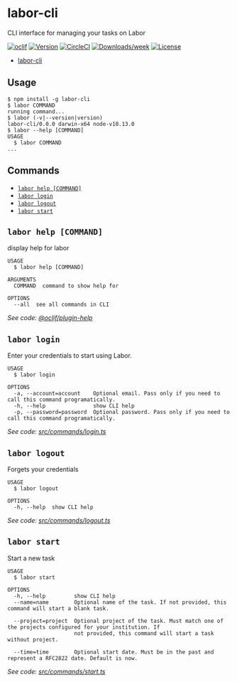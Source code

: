 # labor-cli

CLI interface for managing your tasks on Labor

[![oclif](https://img.shields.io/badge/cli-oclif-brightgreen.svg)](https://oclif.io)
[![Version](https://img.shields.io/npm/v/labor-cli.svg)](https://npmjs.org/package/labor-cli)
[![CircleCI](https://circleci.com/gh/Yurickh/labor-cli/tree/master.svg?style=shield)](https://circleci.com/gh/Yurickh/labor-cli/tree/master)
[![Downloads/week](https://img.shields.io/npm/dw/labor-cli.svg)](https://npmjs.org/package/labor-cli)
[![License](https://img.shields.io/npm/l/labor-cli.svg)](https://github.com/Yurickh/labor-cli/blob/master/package.json)

<!-- toc -->
* [labor-cli](#labor-cli)
<!-- tocstop -->

## Usage

<!-- usage -->
```sh-session
$ npm install -g labor-cli
$ labor COMMAND
running command...
$ labor (-v|--version|version)
labor-cli/0.0.0 darwin-x64 node-v10.13.0
$ labor --help [COMMAND]
USAGE
  $ labor COMMAND
...
```
<!-- usagestop -->

## Commands

<!-- commands -->
* [`labor help [COMMAND]`](#labor-help-command)
* [`labor login`](#labor-login)
* [`labor logout`](#labor-logout)
* [`labor start`](#labor-start)

## `labor help [COMMAND]`

display help for labor

```
USAGE
  $ labor help [COMMAND]

ARGUMENTS
  COMMAND  command to show help for

OPTIONS
  --all  see all commands in CLI
```

_See code: [@oclif/plugin-help](https://github.com/oclif/plugin-help/blob/v2.1.4/src/commands/help.ts)_

## `labor login`

Enter your credentials to start using Labor.

```
USAGE
  $ labor login

OPTIONS
  -a, --account=account    Optional email. Pass only if you need to call this command programatically.
  -h, --help               show CLI help
  -p, --password=password  Optional password. Pass only if you need to call this command programatically.
```

_See code: [src/commands/login.ts](https://github.com/Yurickh/labor-cli/blob/v0.0.0/src/commands/login.ts)_

## `labor logout`

Forgets your credentials

```
USAGE
  $ labor logout

OPTIONS
  -h, --help  show CLI help
```

_See code: [src/commands/logout.ts](https://github.com/Yurickh/labor-cli/blob/v0.0.0/src/commands/logout.ts)_

## `labor start`

Start a new task

```
USAGE
  $ labor start

OPTIONS
  -h, --help         show CLI help
  --name=name        Optional name of the task. If not provided, this command will start a blank task.

  --project=project  Optional project of the task. Must match one of the projects configured for your institution. If
                     not provided, this command will start a task without project.

  --time=time        Optional start date. Must be in the past and represent a RFC2822 date. Default is now.
```

_See code: [src/commands/start.ts](https://github.com/Yurickh/labor-cli/blob/v0.0.0/src/commands/start.ts)_
<!-- commandsstop -->
